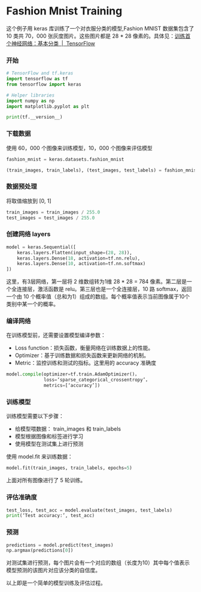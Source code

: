 # Fashion Mnist Training
这个例子用 keras 库训练了一个对衣服分类的模型,Fashion MNIST 数据集包含了 10 类共 70，000 张灰度图片。这些图片都是 28 * 28 像素的。具体见：[训练首个神经网络：基本分类  |  TensorFlow](https://www.tensorflow.org/tutorials/keras/basic_classification)

### 开始

```python
# TensorFlow and tf.keras
import tensorflow as tf
from tensorflow import keras

# Helper libraries
import numpy as np
import matplotlib.pyplot as plt

print(tf.__version__)
```
### 下载数据

使用 60，000 个图像来训练模型，10，000 个图像来评估模型
```python
fashion_mnist = keras.datasets.fashion_mnist

(train_images, train_labels), (test_images, test_labels) = fashion_mnist.load_data()
```
### 数据预处理

将取值缩放到 [0, 1]
```python
train_images = train_images / 255.0
test_images = test_images / 255.0
```
### 创建网络 layers

```python
model = keras.Sequential([
    keras.layers.Flatten(input_shape=(28, 28)),
    keras.layers.Dense(18, activation=tf.nn.relu),
    keras.layers.Dense(10, activation=tf.nn.softmax)
])
```
这里，有3层网络，第一层将 2 维数组转为1维 28 * 28 = 784 像素。第二层是一个全连接层，激活函数是 relu。第三层也是一个全连接层，10 路 softmax，返回一个由 10 个概率值（总和为1）组成的数组。每个概率值表示当前图像属于10个类别中某一个的概率。

### 编译网络

在训练模型前，还需要设置模型编译参数：
- Loss function：损失函数，衡量网络在训练数据上的性能。
- Optimizer：基于训练数据和损失函数来更新网络的机制。
- Metric：监控训练和测试的指标。这里用的 accuracy 准确度

```python
model.compile(optimizer=tf.train.AdamOptimizer()， 
              loss=‘sparse_categorical_crossentropy’，
              metrics=[‘accuracy’])
```

### 训练模型

训练模型需要以下步骤：
- 给模型喂数据： train_images 和  train_labels
- 模型根据图像和标签进行学习
- 使用模型在测试集上进行预测

使用 model.fit 来训练数据：
```python
model.fit(train_images, train_labels, epochs=5)
```
上面对所有图像进行了 5 轮训练。

### 评估准确度

```python
test_loss, test_acc = model.evaluate(test_images, test_labels)
print(‘Test accuracy:’, test_acc)
```

### 预测

```python
predictions = model.predict(test_images)
np.argmax(predictions[0])
```
对测试集进行预测，每个图片会有一个对应的数组（长度为10）其中每个值表示模型预测的该图片对应该分类的自信度。

以上即是一个简单的模型训练及评估过程。
